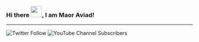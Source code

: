 ### Hi there <img src="https://raw.githubusercontent.com/MartinHeinz/MartinHeinz/master/wave.gif" width="30px">, I am Maor Aviad!

---

![Twitter Follow](https://img.shields.io/twitter/follow/maoraviad) ![YouTube Channel Subscribers](https://img.shields.io/youtube/channel/subscribers/UCf9Eu5X1UrQdeYcd5zUSe9g?style=social)

<!--
**MaorAviad1/MaorAviad1** is a ✨ _special_ ✨ repository because its `README.md` (this file) appears on your GitHub profile.

